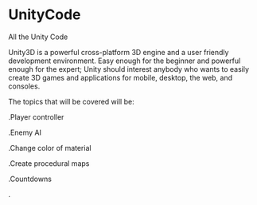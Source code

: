 # UnityCode
All the Unity Code

Unity3D is a powerful cross-platform 3D engine and a user friendly development environment. Easy enough for the beginner and powerful enough for the expert; Unity should interest anybody who wants to easily create 3D games and applications for mobile, desktop, the web, and consoles.


The topics that will be covered will be:

.Player controller

.Enemy AI

.Change color of material 

.Create procedural maps

.Countdowns

.

